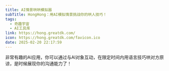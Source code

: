 ```yaml
---
title: AI情景哄哄模拟器
subTitle: HongHong：用AI模拟情景挑战你的哄人技巧！
tags:
  - 奇趣宇宙
  - AI工具库  
link: https://hong.greatdk.com/
icon: https://hong.greatdk.com/favicon.ico
date: 2025-02-20 22:17:59
---
```


非常有趣的AI应用，你可以通过与AI对象互动，在限定时间内用语言技巧哄对方原谅，是时候展现你的沟通能力了！